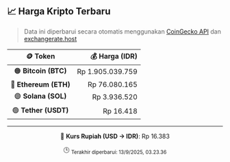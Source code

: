 

<!-- HARGA_KRIPTO -->
## 📈 Harga Kripto Terbaru

> Data ini diperbarui secara otomatis menggunakan [CoinGecko API](https://www.coingecko.com/) dan [exchangerate.host](https://exchangerate.host/)

<div align="center">

| 🪙 Token | 💰 Harga (IDR) |
|:------:|---------------:|
| 🟠 **Bitcoin (BTC)**   | Rp 1.905.039.759 |
| 🔵 **Ethereum (ETH)**  | Rp 76.080.165 |
| 🟣 **Solana (SOL)**    | Rp 3.936.520 |
| 🟢 **Tether (USDT)**   | Rp 16.418 |

---

💱 **Kurs Rupiah (USD → IDR)**: Rp 16.383

🕒 <sub>Terakhir diperbarui: 13/9/2025, 03.23.36</sub>

</div>
<!-- /HARGA_KRIPTO -->